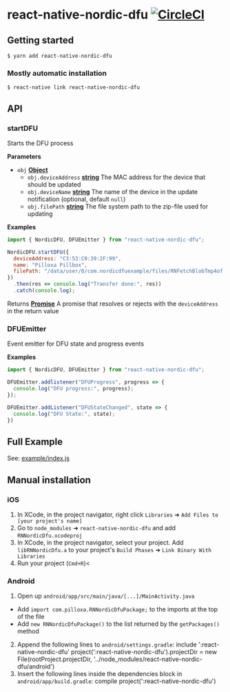 # react-native-nordic-dfu [![CircleCI](https://circleci.com/gh/Pilloxa/react-native-nordic-dfu.svg?style=svg)](https://circleci.com/gh/Pilloxa/react-native-nordic-dfu)

## Getting started

`$ yarn add react-native-nordic-dfu`

### Mostly automatic installation

`$ react-native link react-native-nordic-dfu`

## API

<!-- Generated by documentation.js. Update this documentation by updating the source code. -->

### startDFU

Starts the DFU process

**Parameters**

-   `obj` **[Object](https://developer.mozilla.org/en-US/docs/Web/JavaScript/Reference/Global_Objects/Object)** 
    -   `obj.deviceAddress` **[string](https://developer.mozilla.org/en-US/docs/Web/JavaScript/Reference/Global_Objects/String)** The MAC address for the device that should be updated
    -   `obj.deviceName` **[string](https://developer.mozilla.org/en-US/docs/Web/JavaScript/Reference/Global_Objects/String)** The name of the device in the update notification (optional, default `null`)
    -   `obj.filePath` **[string](https://developer.mozilla.org/en-US/docs/Web/JavaScript/Reference/Global_Objects/String)** The file system path to the zip-file used for updating

**Examples**

```javascript
import { NordicDFU, DFUEmitter } from "react-native-nordic-dfu";

NordicDFU.startDFU({
  deviceAddress: "C3:53:C0:39:2F:99",
  name: "Pilloxa Pillbox",
  filePath: "/data/user/0/com.nordicdfuexample/files/RNFetchBlobTmp4of.zip"
})
  .then(res => console.log("Transfer done:", res))
  .catch(console.log);
```

Returns **[Promise](https://developer.mozilla.org/en-US/docs/Web/JavaScript/Reference/Global_Objects/Promise)** A promise that resolves or rejects with the `deviceAddress` in the return value

### DFUEmitter

Event emitter for DFU state and progress events

**Examples**

```javascript
import { NordicDFU, DFUEmitter } from "react-native-nordic-dfu";

DFUEmitter.addlistener("DFUProgress", progress => {
  console.log("DFU progress:", progress);
});

DFUEmitter.addListener("DFUStateChanged", state => {
  console.log("DFU State:", state);
})
```

## Full Example

See: [example/index.js](example/index.android.js)

## Manual installation

### iOS

1.  In XCode, in the project navigator, right click `Libraries` ➜ `Add Files to [your project's name]`
2.  Go to `node_modules` ➜ `react-native-nordic-dfu` and add `RNNordicDfu.xcodeproj`
3.  In XCode, in the project navigator, select your project. Add `libRNNordicDfu.a` to your project's `Build Phases` ➜ `Link Binary With Libraries`
4.  Run your project (`Cmd+R`)&lt;

### Android

1.  Open up `android/app/src/main/java/[...]/MainActivity.java`

-   Add `import com.pilloxa.RNNordicDfuPackage;` to the imports at the top of the file
-   Add `new RNNordicDfuPackage()` to the list returned by the `getPackages()` method

2.  Append the following lines to `android/settings.gradle`:
        include ':react-native-nordic-dfu'
        project(':react-native-nordic-dfu').projectDir = new File(rootProject.projectDir, 	'../node_modules/react-native-nordic-dfu/android')
3.  Insert the following lines inside the dependencies block in `android/app/build.gradle`:
          compile project(':react-native-nordic-dfu')
